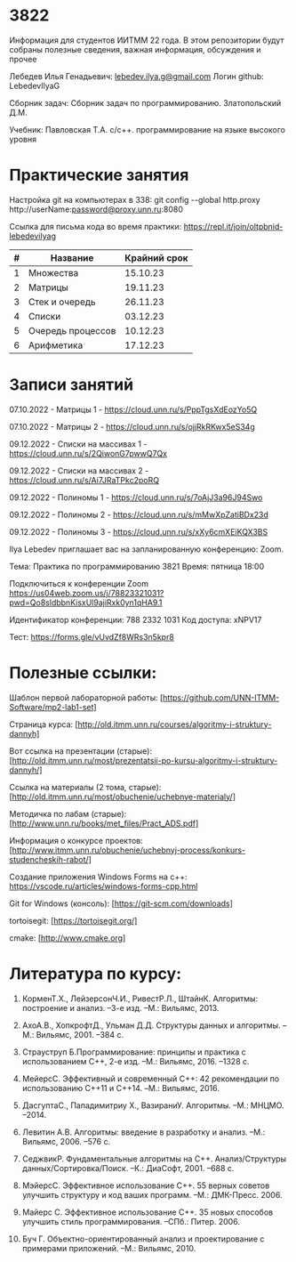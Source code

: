 # 3822
Информация для студентов ИИТММ 22 года.
В этом репозитории будут собраны полезные сведения, важная информация, обсуждения и прочее

Лебедев Илья Генадьевич: lebedev.ilya.g@gmail.com
Логин github: LebedevIlyaG 

Сборник задач:
Сборник задач по программированию. Златопольский Д.М.

Учебник:
Павловская Т.А. с/с++. программирование на языке высокого уровня

# Практические занятия

Настройка git на компьютерах в 338:
git config --global http.proxy http://userName:password@proxy.unn.ru:8080

Ссылка для письма кода во время практики: https://repl.it/join/oltpbnid-lebedevilyag

|# | Название | Крайний срок |
|-------------|-------------|-------------|
|1|Множества|15.10.23|
|2|Матрицы|19.11.23|
|3|Стек и очередь|26.11.23|
|4|Списки|03.12.23|
|5|Очередь процессов|10.12.23|
|6|Арифметика|17.12.23|




# Записи занятий

07.10.2022 - Матрицы 1 - https://cloud.unn.ru/s/PppTgsXdEozYo5Q

07.10.2022 - Матрицы 2 - https://cloud.unn.ru/s/ojjRkRKwx5eS34g

09.12.2022 - Списки на массивах 1 - https://cloud.unn.ru/s/2QiwonG7pwwQ7Qx

09.12.2022 - Списки на массивах 2 - https://cloud.unn.ru/s/Ai7JRaTPkc2poRQ

09.12.2022 - Полиномы 1 - https://cloud.unn.ru/s/7oAjJ3a96J94Swo

09.12.2022 - Полиномы 2 - https://cloud.unn.ru/s/mMwXpZatiBDx23d

09.12.2022 - Полиномы 3 - https://cloud.unn.ru/s/xXy6cmXEiKQX3BS

﻿Ilya Lebedev приглашает вас на запланированную конференцию: Zoom.

Тема: Практика по программированию 3821
Время: пятница 18:00

Подключиться к конференции Zoom
https://us04web.zoom.us/j/78823321031?pwd=Qo8sldbbnKisxUl9ajiRxk0yn1qHA9.1

Идентификатор конференции: 788 2332 1031
Код доступа: xNPV17

Тест: https://forms.gle/vUvdZf8WRs3n5kpr8

# Полезные ссылки:

Шаблон первой лабораторной работы: [https://github.com/UNN-ITMM-Software/mp2-lab1-set]

Страница курса: [http://old.itmm.unn.ru/courses/algoritmy-i-struktury-dannyh]

Вот ссылка на презентации (старые): [http://old.itmm.unn.ru/most/prezentatsii-po-kursu-algoritmy-i-struktury-dannyh/]

Ссылка на материалы (2 тома, старые): [http://old.itmm.unn.ru/most/obuchenie/uchebnye-materialy/]

Методичка по лабам (старые): [http://www.unn.ru/books/met_files/Pract_ADS.pdf]


Информация о конкурсе проектов: [http://www.itmm.unn.ru/obuchenie/uchebnyj-process/konkurs-studencheskih-rabot/]

Создание приложения Windows Forms на c++: https://vscode.ru/articles/windows-forms-cpp.html

Git for Windows (консоль): [https://git-scm.com/downloads] 

tortoisegit: [https://tortoisegit.org/]

cmake: [http://www.cmake.org]

# Литература по курсу:

1. КорменТ.Х., ЛейзерсонЧ.И., РивестР.Л., ШтайнК. Алгоритмы: построение и анализ. –3-е изд. –М.: Вильямс, 2013.

2. АхоА.В., ХопкрофтД., Ульман Д.Д. Структуры данных и алгоритмы. –М.: Вильямс, 2001. –384 с.

3. Страуструп Б.Программирование: принципы и практика с использованием С++, 2-е изд. –М.: Вильямс, 2016. –1328 с.

4. МейерсС. Эффективный и современный С++: 42 рекомендации по использованию C++11 и C++14. –М.: Вильямс, 2016.

5. ДасгуптаС., Пападимитриу Х., ВазираниУ. Алгоритмы. –М.: МНЦМО. –2014.

6. Левитин А.В. Алгоритмы: введение в разработку и анализ. –М.: Вильямс, 2006. –576 с.

7. СеджвикР. Фундаментальные алгоритмы на С++. Анализ/Структуры данных/Сортировка/Поиск. –К.: ДиаСофт, 2001. –688 с.

8. МэйерсС. Эффективное использование C++. 55 верных советов улучшить структуру и код ваших программ. –М.: ДМК-Пресс. 2006.

9. Майерс С. Эффективное использование С++. 35 новых способов улучшить стиль программирования. –СПб.: Питер. 2006.

10. Буч Г. Объектно-ориентированный анализ и проектирование с примерами приложений. –М.: Вильямс, 2010.

